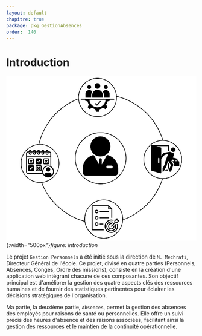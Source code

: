 ```yaml
---
layout: default
chapitre: true
package: pkg_GestionAbsences
order:  140
---
```



# Introduction

![introduction](../images/introduction.png){:width="500px"}*figure: introduction*

<!-- note --> 

Le projet `Gestion Personnels` a été initié sous la direction de `M. Mechrafi`, Directeur Général de l'école. Ce projet, divisé en quatre parties (Personnels, Absences, Congés, Ordre des missions), consiste en la création d'une application web intégrant chacune de ces composantes. Son objectif principal est d'améliorer la gestion des quatre aspects clés des ressources humaines et de fournir des statistiques pertinentes pour éclairer les décisions stratégiques de l'organisation.

Ma partie, la deuxième partie, `Absences`, permet la gestion des absences des employés pour raisons de santé ou personnelles. Elle offre un suivi précis des heures d'absence et des raisons associées, facilitant ainsi la gestion des ressources et le maintien de la continuité opérationnelle.

<!-- new slide -->
